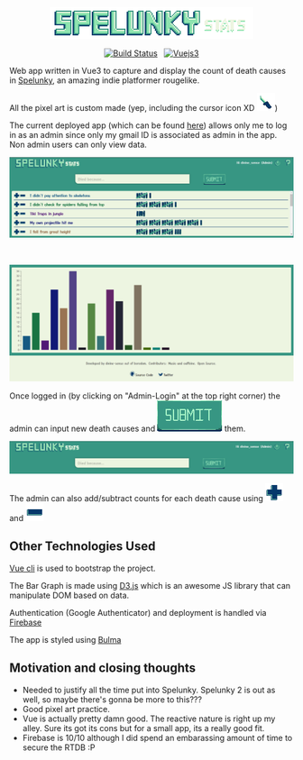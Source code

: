 <p align="center"><img src="https://github.com/DivyenduDutta/spelunky-stats/blob/main/src/assets/header.gif" alt="Vue logo"></p>

<p align="center">
  <a href="https://travis-ci.com/DivyenduDutta/spelunky-stats"><img src="https://travis-ci.com/DivyenduDutta/spelunky-stats.svg?branch=main" alt="Build Status"></a> &nbsp;
  <a href="https://v3.vuejs.org/"><img src="https://img.shields.io/badge/Vue-3.x-green" alt="Vuejs3"></a>
</p>


Web app written in Vue3 to capture and display the count of death causes in <a href="https://www.gog.com/game/spelunky">Spelunky</a>, an amazing indie platformer rougelike.

All the pixel art is custom made (yep, including the cursor icon XD <img src="https://github.com/DivyenduDutta/spelunky-stats/blob/main/src/assets/cursor.png" alt="cursor_icon">)

The current deployed app (which can be found <a href="https://spelunky-stats.web.app/">here</a>) allows only me to log in as an admin since only my gmail ID is associated as admin in the app. Non admin users can only view data.

<p align="center"><img src="https://github.com/DivyenduDutta/spelunky-stats/blob/main/images/causes.PNG" alt="causes"></p> <br/>
<p align="center"><img src="https://github.com/DivyenduDutta/spelunky-stats/blob/main/images/bar_graph.PNG" alt="bar_graph"></p>

Once logged in (by clicking on "Admin-Login" at the top right corner) the admin can input new death causes and <img src="https://github.com/DivyenduDutta/spelunky-stats/blob/main/src/assets/submit_btn.gif" alt="submit"> them.

<p align="center"><img src="https://github.com/DivyenduDutta/spelunky-stats/blob/main/images/input.PNG" alt="input"></p>

The admin can also add/subtract counts for each death cause using <img src="https://github.com/DivyenduDutta/spelunky-stats/blob/main/src/assets/plus.png" alt="plus"> and <img src="https://github.com/DivyenduDutta/spelunky-stats/blob/main/src/assets/minus.png" alt="minus">



## Other Technologies Used

<a href="https://cli.vuejs.org/">Vue cli</a> is used to bootstrap the project.

The Bar Graph is made using <a href="https://d3js.org/">D3.js</a> which is an awesome JS library that can manipulate DOM based on data.

Authentication (Google Authenticator) and deployment is handled via <a href="https://firebase.google.com/docs">Firebase</a>

The app is styled using <a href="https://bulma.io/">Bulma</a>

## Motivation and closing thoughts

* Needed to justify all the time put into Spelunky. Spelunky 2 is out as well, so maybe there's gonna be more to this???
* Good pixel art practice.
* Vue is actually pretty damn good. The reactive nature is right up my alley. Sure its got its cons but for a small app, its a really good fit.
* Firebase is 10/10 although I did spend an embarassing amount of time to secure the RTDB :P
